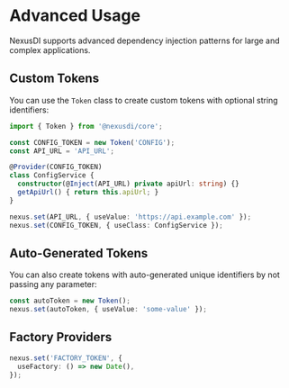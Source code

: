 # Advanced Usage

NexusDI supports advanced dependency injection patterns for large and complex applications.

## Custom Tokens

You can use the `Token` class to create custom tokens with optional string identifiers:

```typescript
import { Token } from '@nexusdi/core';

const CONFIG_TOKEN = new Token('CONFIG');
const API_URL = 'API_URL';

@Provider(CONFIG_TOKEN)
class ConfigService {
  constructor(@Inject(API_URL) private apiUrl: string) {}
  getApiUrl() { return this.apiUrl; }
}

nexus.set(API_URL, { useValue: 'https://api.example.com' });
nexus.set(CONFIG_TOKEN, { useClass: ConfigService });
```

## Auto-Generated Tokens

You can also create tokens with auto-generated unique identifiers by not passing any parameter:

```typescript
const autoToken = new Token();
nexus.set(autoToken, { useValue: 'some-value' });
```

## Factory Providers

```typescript
nexus.set('FACTORY_TOKEN', {
  useFactory: () => new Date(),
});
```